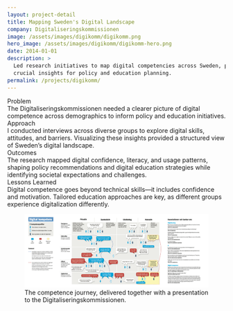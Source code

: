 ```yaml
---
layout: project-detail
title: Mapping Sweden's Digital Landscape
company: Digitaliseringskommissionen
image: /assets/images/digikomm/digikomm.png
hero_image: /assets/images/digikomm/digikomm-hero.png
date: 2014-01-01
description: >
  Led research initiatives to map digital competencies across Sweden, providing
  crucial insights for policy and education planning.
permalink: /projects/digikomm/
---
```


<div class="project-grid">
  <div class="grid-headline">Problem</div>
  <div class="grid-content">
    The Digitaliseringskommissionen needed a clearer picture of digital competence across demographics to inform policy and education initiatives.
  </div>
  
  <div class="grid-headline">Approach</div>
  <div class="grid-content">
    I conducted interviews across diverse groups to explore digital skills, attitudes, and barriers. Visualizing these insights provided a structured view of Sweden’s digital landscape.
  </div>

  <div class="grid-headline">Outcomes</div>
  <div class="grid-content">
    The research mapped digital confidence, literacy, and usage patterns, shaping policy recommendations and digital education strategies while identifying societal expectations and challenges.
  </div>

  <div class="grid-headline">Lessons Learned</div>
  <div class="grid-content">
    Digital competence goes beyond technical skills—it includes confidence and motivation. Tailored education approaches are key, as different groups experience digitalization differently.
  </div>
</div>

<figure class="project-image">
  <img src="/assets/images/digikomm/digikomm-journey.png" alt="Wireframe sketches showing simplified layouts and workflows for a cloud-based accounting solution.">
  <figcaption>The competence journey, delivered together with a presentation to the Digitaliseringskommissionen.</figcaption>
</figure>